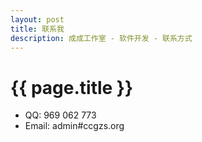 ```yaml
---
layout: post
title: 联系我
description: 成成工作室 - 软件开发 - 联系方式
---
```


{{ page.title }}
================

- QQ: 969 062 773
- Email: admin#ccgzs.org

